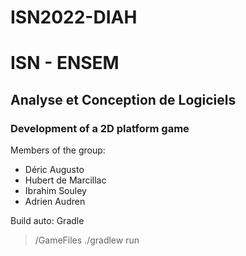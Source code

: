 # ISN2022-DIAH

# ISN - ENSEM 
## Analyse et Conception de Logiciels

### Development of a 2D platform game

Members of the group:
* Déric Augusto  
* Hubert de Marcillac
* Ibrahim Souley 
* Adrien Audren

Build auto: Gradle 

> /GameFiles
> ./gradlew run

